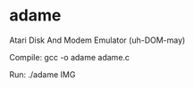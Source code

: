 # adame
Atari Disk And Modem Emulator (uh-DOM-may)

Compile: gcc -o adame adame.c

Run: ./adame IMG

